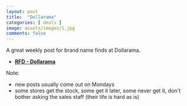 ```yaml
---
layout: post
title:  "Dollarama"
categories: [ deals ]
image: assets/images/1.jpg
comments: false
---
```


A great weekly post for brand name finds at Dollarama.

+ **[RFD - Dollarama](https://forums.redflagdeals.com/tags/dollarama/)**

Note:

+ new posts usually come out on Mondays
+ some stores get the stock, some get it later, some never get it, don't bother asking the sales staff (their life is hard as is)